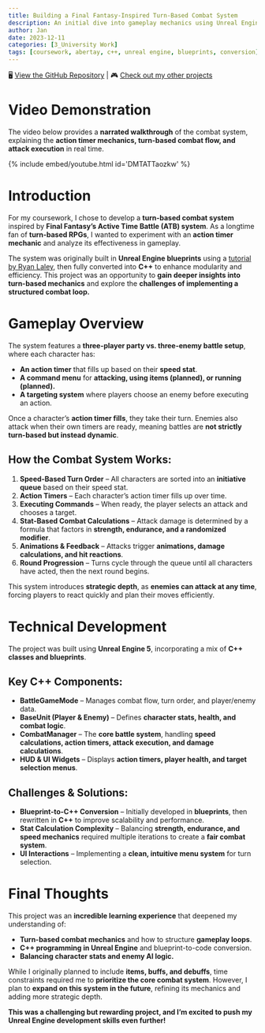 ```yaml
---
title: Building a Final Fantasy-Inspired Turn-Based Combat System
description: An initial dive into gameplay mechanics using Unreal Engine
author: Jan
date: 2023-12-11
categories: [3_University Work]
tags: [coursework, abertay, c++, unreal engine, blueprints, conversion]
---
```


🖥️ [View the GitHub Repository](https://github.com/JanHuss/GameplayMechanics) | 🎮 [Check out my other projects](https://janhuss.github.io/categories/)

# Video Demonstration

The video below provides a **narrated walkthrough** of the combat system, explaining the 
**action timer mechanics, turn-based combat flow, and attack execution** in real time.

{% include embed/youtube.html id='DMTATTaozkw' %}

# Introduction

For my coursework, I chose to develop a **turn-based combat system** inspired by **Final Fantasy’s 
Active Time Battle (ATB) system**. As a longtime fan of **turn-based RPGs**, I wanted to 
experiment with an **action timer mechanic** and analyze its effectiveness in gameplay.

The system was originally built in **Unreal Engine blueprints** using a [tutorial by Ryan Laley](https://www.youtube.com/playlist?list=PL4G2bSPE_8une98EVjO89lJTkxJDVz217), 
then fully converted into **C++** to enhance modularity and efficiency. This project was an 
opportunity to **gain deeper insights into turn-based mechanics** and explore the **challenges of 
implementing a structured combat loop.**

# Gameplay Overview

The system features a **three-player party vs. three-enemy battle setup**, where each 
character has:

- **An action timer** that fills up based on their **speed stat**.
- **A command menu** for **attacking, using items (planned), or running (planned).**
- **A targeting system** where players choose an enemy before executing an action.

Once a character’s **action timer fills**, they take their turn. Enemies also attack when 
their own timers are ready, meaning battles are **not strictly turn-based but instead dynamic**.

## How the Combat System Works:

1. **Speed-Based Turn Order** – All characters are sorted into an **initiative queue** based on 
their speed stat.
2. **Action Timers** – Each character’s action timer fills up over time.
3. **Executing Commands** – When ready, the player selects an attack and chooses a target.
4. **Stat-Based Combat Calculations** – Attack damage is determined by a formula that factors 
in **strength, endurance, and a randomized modifier**.
5. **Animations & Feedback** – Attacks trigger **animations, damage calculations, and hit 
reactions**.
6. **Round Progression** – Turns cycle through the queue until all characters have acted, 
then the next round begins.

This system introduces **strategic depth**, as **enemies can attack at any time**, forcing 
players to react quickly and plan their moves efficiently.

# Technical Development

The project was built using **Unreal Engine 5**, incorporating a mix of **C++ classes and 
blueprints**.

## Key C++ Components:

- **BattleGameMode** – Manages combat flow, turn order, and player/enemy data.
- **BaseUnit (Player & Enemy)** – Defines **character stats, health, and combat logic**.
- **CombatManager** – The **core battle system**, handling **speed calculations, action timers, 
attack execution, and damage calculations**.
- **HUD & UI Widgets** – Displays **action timers, player health, and target selection menus**.

## Challenges & Solutions:
- **Blueprint-to-C++ Conversion** – Initially developed in **blueprints**, then rewritten in 
**C++** to improve scalability and performance.
- **Stat Calculation Complexity** – Balancing **strength, endurance, and speed mechanics** 
required multiple iterations to create a **fair combat system**.
- **UI Interactions** – Implementing a **clean, intuitive menu system** for turn selection.

# Final Thoughts

This project was an **incredible learning experience** that deepened my understanding of:
- **Turn-based combat mechanics** and how to structure **gameplay loops**.
- **C++ programming in Unreal Engine** and blueprint-to-code conversion.
- **Balancing character stats and enemy AI logic.**

While I originally planned to include **items, buffs, and debuffs**, time constraints required 
me to **prioritize the core combat system**. However, I plan to **expand on this system in the 
future**, refining its mechanics and adding more strategic depth.

**This was a challenging but rewarding project, and I’m excited to push my Unreal Engine 
development skills even further!**
